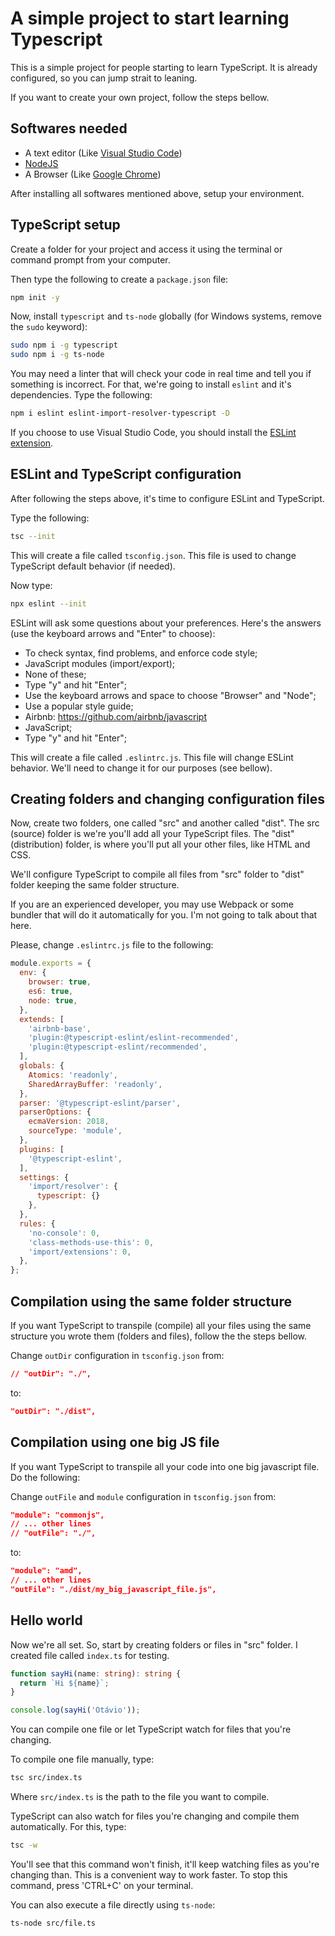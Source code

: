 # A simple project to start learning Typescript
This is a simple project for people starting to learn TypeScript. It is already configured, so you can jump strait to leaning.  

If you want to create your own project, follow the steps bellow.  

## Softwares needed
- A text editor (Like [Visual Studio Code](https://code.visualstudio.com/))
- [NodeJS](https://nodejs.org/en/)
- A Browser (Like [Google Chrome](https://www.google.com/intl/en-US/chrome/))

After installing all softwares mentioned above, setup your environment.  

## TypeScript setup
Create a folder for your project and access it using the terminal or command prompt from your computer.  

Then type the following to create a `package.json` file:

```bash
npm init -y
```  

Now, install `typescript` and `ts-node` globally (for Windows systems, remove the `sudo` keyword):  

```bash
sudo npm i -g typescript
sudo npm i -g ts-node
```  

You may need a linter that will check your code in real time and tell you if something is incorrect. For that, we're going to install `eslint` and it's dependencies. Type the following:  

```bash
npm i eslint eslint-import-resolver-typescript -D
```  

If you choose to use Visual Studio Code, you should install the [ESLint extension](https://marketplace.visualstudio.com/items?itemName=dbaeumer.vscode-eslint).  

## ESLint and TypeScript configuration  

After following the steps above, it's time to configure ESLint and TypeScript.  

Type the following:  

```bash
tsc --init
```  

This will create a file called `tsconfig.json`. This file is used to change TypeScript default behavior (if needed).  

Now type:  

```bash
npx eslint --init
```  

ESLint will ask some questions about your preferences. Here's the answers (use the keyboard arrows and "Enter" to choose):  

- To check syntax, find problems, and enforce code style;
- JavaScript modules (import/export);
- None of these;
- Type "y" and hit "Enter";
- Use the keyboard arrows and space to choose "Browser" and "Node";
- Use a popular style guide;
- Airbnb: https://github.com/airbnb/javascript 
- JavaScript;
- Type "y" and hit "Enter";  

This will create a file called `.eslintrc.js`. This file will change ESLint behavior. We'll need to change it for our purposes (see bellow).  

## Creating folders and changing configuration files  

Now, create two folders, one called "src" and another called "dist". The src (source) folder is we're you'll add all your TypeScript files. The "dist" (distribution) folder, is where you'll put all your other files, like HTML and CSS.

We'll configure TypeScript to compile all files from "src" folder to "dist" folder keeping the same folder structure.

If you are an experienced developer, you may use Webpack or some bundler that will do it automatically for you. I'm not going to talk about that here.

Please, change `.eslintrc.js` file to the following:  

```javascript
module.exports = {
  env: {
    browser: true,
    es6: true,
    node: true,
  },
  extends: [
    'airbnb-base',
    'plugin:@typescript-eslint/eslint-recommended',
    'plugin:@typescript-eslint/recommended',
  ],
  globals: {
    Atomics: 'readonly',
    SharedArrayBuffer: 'readonly',
  },
  parser: '@typescript-eslint/parser',
  parserOptions: {
    ecmaVersion: 2018,
    sourceType: 'module',
  },
  plugins: [
    '@typescript-eslint',
  ],
  settings: {
    'import/resolver': {
      typescript: {}
    },
  },
  rules: {
    'no-console': 0,
    'class-methods-use-this': 0,
    'import/extensions': 0,
  },
};
```  

## Compilation using the same folder structure  

If you want TypeScript to transpile (compile) all your files using the same structure you wrote them (folders and files), follow the the steps bellow.

Change `outDir` configuration in `tsconfig.json` from:

```json
// "outDir": "./",
```

to:  

```json
"outDir": "./dist",
```  

## Compilation using one big JS file    

If you want TypeScript to transpile all your code into one big javascript file. Do the following:

Change `outFile` and `module` configuration in `tsconfig.json` from:

```json
"module": "commonjs",
// ... other lines
// "outFile": "./",
```

to:  

```json
"module": "amd",
// ... other lines
"outFile": "./dist/my_big_javascript_file.js",
```  

## Hello world  

Now we're all set. So, start by creating folders or files in "src" folder. I created file called `index.ts` for testing.  

```typescript
function sayHi(name: string): string {
  return `Hi ${name}`;
}

console.log(sayHi('Otávio'));
```

You can compile one file or let TypeScript watch for files that you're changing.

To compile one file manually, type:

```bash
tsc src/index.ts
```  

Where `src/index.ts` is the path to the file you want to compile.

TypeScript can also watch for files you're changing and compile them automatically. For this, type:

```bash
tsc -w
```  

You'll see that this command won't finish, it'll keep watching files as you're changing than. This is a convenient way to work faster. To stop this command, press 'CTRL+C' on your terminal.

You can also execute a file directly using `ts-node`:

```
ts-node src/file.ts
```
